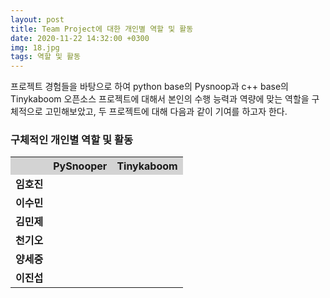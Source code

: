 ```yaml
---
layout: post
title: Team Project에 대한 개인별 역할 및 활동
date: 2020-11-22 14:32:00 +0300
img: 18.jpg
tags: 역할 및 활동
---
```

 프로젝트 경험들을 바탕으로 하여 python base의 Pysnoop과 c++ base의 Tinykaboom 오픈소스 프로젝트에 대해서 본인의 수행 능력과 역량에 맞는 역할을 구체적으로 고민해보았고,
 두 프로젝트에 대해 다음과 같이 기여를 하고자 한다.

### 구체적인 개인별 역할 및 활동
<table style="width:100%" align="center">
<tr style="background-color:lightgrey;">
  <th></th>
	<th><b>PySnooper</b></th>
	<th><b>Tinykaboom</b></th>		
</tr>
<tr>
	<td><b>임호진</b></td>
	<td></td>
  <td></td>	
</tr>
<tr>
	<td><b>이수민</b></td>
	<td></td>
  <td></td>	
</tr>
<tr>
	<td><b>김민제</b></td>
	<td></td>
  <td></td>	
</tr>
<tr>
	<td><b>천기오</b></td>
	<td></td>
  <td></td>	
</tr>
<tr>
	<td><b>양세중</b></td>
	<td></td>
  <td></td>	
</tr>
<tr>
	<td><b>이진섭</b></td>
	<td></td>
  <td></td>	
</tr></table>
